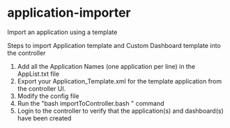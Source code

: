 # application-importer
Import an application using a template

Steps to import Application template and Custom Dashboard template into the controller

1. Add all the Application Names (one application per line) in the AppList.txt file
2. Export your Application_Template.xml for the template application from the controller UI.
3. Modify the config file 
4. Run the "bash importToController.bash <config>" command
5. Login to the controller to verify that the application(s) and dashboard(s) have been created

